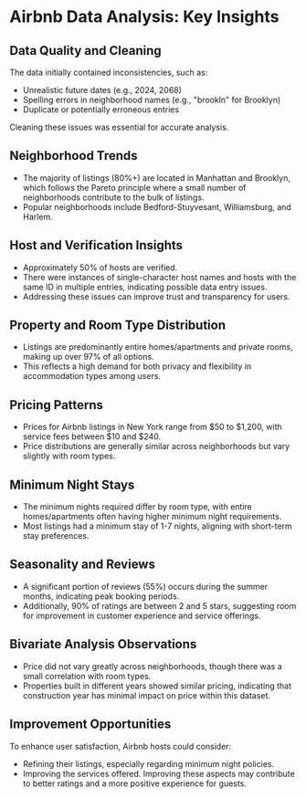 # Airbnb Data Analysis: Key Insights

## Data Quality and Cleaning
The data initially contained inconsistencies, such as:
- Unrealistic future dates (e.g., 2024, 2068)
- Spelling errors in neighborhood names (e.g., "brookln" for Brooklyn)
- Duplicate or potentially erroneous entries

Cleaning these issues was essential for accurate analysis.

## Neighborhood Trends
- The majority of listings (80%+) are located in Manhattan and Brooklyn, which follows the Pareto principle where a small number of neighborhoods contribute to the bulk of listings.
- Popular neighborhoods include Bedford-Stuyvesant, Williamsburg, and Harlem.

## Host and Verification Insights
- Approximately 50% of hosts are verified.
- There were instances of single-character host names and hosts with the same ID in multiple entries, indicating possible data entry issues.
- Addressing these issues can improve trust and transparency for users.

## Property and Room Type Distribution
- Listings are predominantly entire homes/apartments and private rooms, making up over 97% of all options.
- This reflects a high demand for both privacy and flexibility in accommodation types among users.

## Pricing Patterns
- Prices for Airbnb listings in New York range from $50 to $1,200, with service fees between $10 and $240.
- Price distributions are generally similar across neighborhoods but vary slightly with room types.

## Minimum Night Stays
- The minimum nights required differ by room type, with entire homes/apartments often having higher minimum night requirements.
- Most listings had a minimum stay of 1-7 nights, aligning with short-term stay preferences.

## Seasonality and Reviews
- A significant portion of reviews (55%) occurs during the summer months, indicating peak booking periods.
- Additionally, 90% of ratings are between 2 and 5 stars, suggesting room for improvement in customer experience and service offerings.

## Bivariate Analysis Observations
- Price did not vary greatly across neighborhoods, though there was a small correlation with room types.
- Properties built in different years showed similar pricing, indicating that construction year has minimal impact on price within this dataset.

## Improvement Opportunities
To enhance user satisfaction, Airbnb hosts could consider:
- Refining their listings, especially regarding minimum night policies.
- Improving the services offered.
Improving these aspects may contribute to better ratings and a more positive experience for guests.
